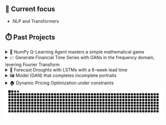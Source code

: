 ## 🔭 Current focus
- NLP and Transformers

## ⏱️ Past Projects

<details>
  <summary>🤖 NumPy Q-Learning Agent masters a simple mathematical game</summary>
  A Q-Learning Agent and a simple mathematical game, both implemented using Python and NumPy only.
  
  <a href="https://github.com/PierreCounathe/Reinforcement-Learning-for-Nim-Game">link to repository</a>
</details>
<details>
  <summary>📈 Generate Financial Time Series with GANs in the frequency domain, levering Fourier Transform</summary>
  Generate Financial Time Series (returns) with similar statistical properties (mean, standard deviation, skewness, kurtosis, acf, etc.) to a targeted market using GANs acting not in the time domain but in the frequency domain, using FFT and inverse FFT to switch from one domain to the other. 

  <a href="https://github.com/PierreCounathe/Financial-Time-Series-Generation-Frequency-GANs">link to repository</a>
</details>
<details>
  <summary>🌾 Forecast Droughts with LSTMs with a 6-week lead time</summary>
  Forecast droughts in the US with a 6-week lead time using weather time series and static soil data. Compare LSTM performance to classic ML models.

  <a href="https://github.com/PierreCounathe/Droughts-Forecasting">link to repository</a>
</details>
<details>
  <summary>🖼️ Model (GAN) that completes incomplete portraits</summary>
  This model can effectively replace a nose or an eye on faces.

  <a href="https://github.com/PierreCounathe/Globally-and-Locally-Consistent-Image-Completion-Pytorch-Implementation">link to repository</a>
</details>
<details>
  <summary>🏠 Dynamic Pricing Optimization under constraints </summary>
  Optimize Real Estate prices dynamically to meet financial constraints and deadlines (loan repayment dates) and maximize revenues.

  <a href="https://github.com/PierreCounathe/Real-Estate-Pricing-Optimization-Under-Financial-Constraints">link to repository</a>
</details>

<img src="https://raw.githubusercontent.com/PierreCounathe/PierreCounathe/output/github-contribution-grid-snake.svg" alt="Snake animation" />
